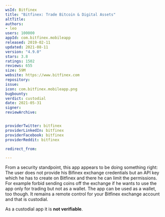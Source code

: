 ```yaml
---
wsId: Bitfinex
title: "Bitfinex: Trade Bitcoin & Digital Assets"
altTitle: 
authors:
- leo
users: 100000
appId: com.bitfinex.mobileapp
released: 2019-02-11
updated: 2021-08-11
version: "4.9.0"
stars: 3.8
ratings: 1502
reviews: 655
size: 59M
website: https://www.bitfinex.com
repository: 
issue: 
icon: com.bitfinex.mobileapp.png
bugbounty: 
verdict: custodial
date: 2021-05-31
signer: 
reviewArchive:


providerTwitter: bitfinex
providerLinkedIn: bitfinex
providerFacebook: bitfinex
providerReddit: bitfinex

redirect_from:

---
```



From a security standpoint, this app appears to be doing something right: The
user does not provide his Bifinex exchange credentials but an API key which he
has to create on Bitfinex and there he can limit the permissions. For example
forbid sending coins off the exchange if he wants to use the app only for
trading but not as a wallet. The app can be used as a wallet, too though. It
remains a remote control for your Bitfinex exchange account and that is
custodial.

As a custodial app it is **not verifiable**.
